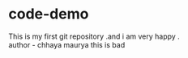 # code-demo
This is my first git repository .and i am very happy .
<br>
author - chhaya maurya
this is bad
